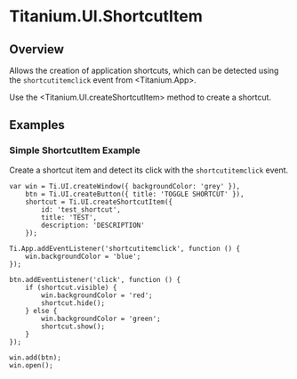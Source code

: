 # Titanium.UI.ShortcutItem

<TypeHeader/>

## Overview

Allows the creation of application shortcuts, which can be detected using
the `shortcutitemclick` event from <Titanium.App>.

Use the <Titanium.UI.createShortcutItem> method to create a shortcut.

## Examples

### Simple ShortcutItem Example

Create a shortcut item and detect its click with the `shortcutitemclick` event.

    var win = Ti.UI.createWindow({ backgroundColor: 'grey' }),
        btn = Ti.UI.createButton({ title: 'TOGGLE SHORTCUT' }),
        shortcut = Ti.UI.createShortcutItem({
            id: 'test_shortcut',
            title: 'TEST',
            description: 'DESCRIPTION'
        });

    Ti.App.addEventListener('shortcutitemclick', function () {
        win.backgroundColor = 'blue';
    });

    btn.addEventListener('click', function () {
        if (shortcut.visible) {
            win.backgroundColor = 'red';
            shortcut.hide();
        } else {
            win.backgroundColor = 'green';
            shortcut.show();
        }
    });

    win.add(btn);
    win.open();

<ApiDocs/>
